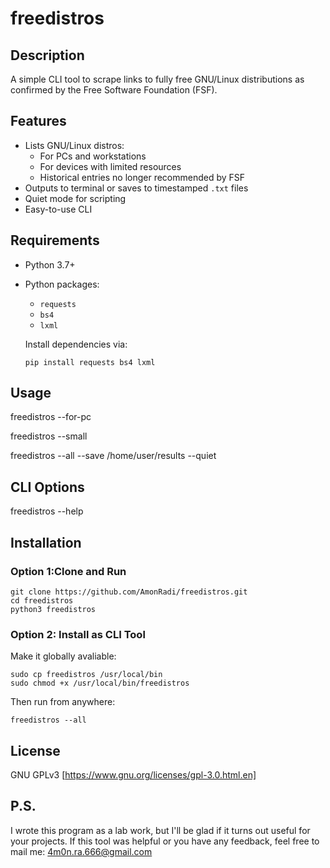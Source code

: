 # freedistros

## Description
A simple CLI tool to scrape links to fully free GNU/Linux distributions as confirmed by the Free Software Foundation (FSF).

## Features

- Lists GNU/Linux distros:
  - For PCs and workstations
  - For devices with limited resources
  - Historical entries no longer recommended by FSF
- Outputs to terminal or saves to timestamped `.txt` files
- Quiet mode for scripting
- Easy-to-use CLI

## Requirements

- Python 3.7+
- Python packages:
  - `requests`
  - `bs4`
  - `lxml`
  
  Install dependencies via:
    
    ```pip install requests bs4 lxml```

## Usage

  freedistros --for-pc

  freedistros --small

  freedistros --all --save /home/user/results --quiet

## CLI Options

  freedistros --help

## Installation

### Option 1:Clone and Run
	git clone https://github.com/AmonRadi/freedistros.git
	cd freedistros
	python3 freedistros

### Option 2: Install as CLI Tool
  Make it globally avaliable:

	sudo cp freedistros /usr/local/bin
	sudo chmod +x /usr/local/bin/freedistros

  Then run from anywhere:

	freedistros --all

## License

GNU GPLv3 [https://www.gnu.org/licenses/gpl-3.0.html.en]

## P.S.
I wrote this program as a lab work, but I'll be glad if it turns out useful for your projects.
If this tool was helpful or you have any feedback, feel free to mail me:
        4m0n.ra.666@gmail.com



